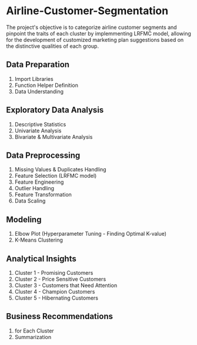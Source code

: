 # Airline-Customer-Segmentation
The project's objective is to categorize airline customer segments and pinpoint the traits of each cluster by implemmenting LRFMC model, allowing for the development of customized marketing plan suggestions based on the distinctive qualities of each group.

## Data Preparation
1. Import Libraries
2. Function Helper Definition
3. Data Understanding

## Exploratory Data Analysis
1. Descriptive Statistics
2. Univariate Analysis
3. Bivariate & Multivariate Analysis

## Data Preprocessing
1. Missing Values & Duplicates Handling
2. Feature Selection (LRFMC model)
3. Feature Engineering
4. Outlier Handling
5. Feature Transformation
6. Data Scaling

## Modeling
1. Elbow Plot (Hyperparameter Tuning - Finding Optimal K-value)
2. K-Means Clustering

## Analytical Insights
1. Cluster 1 - Promising Customers
2. Cluster 2 - Price Sensitive Customers
3. Cluster 3 - Customers that Need Attention
4. Cluster 4 - Champion Customers
5. Cluster 5 - Hibernating Customers

## Business Recommendations
1. for Each Cluster
2. Summarization
